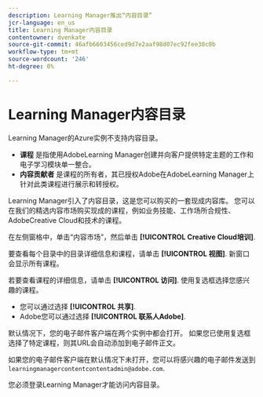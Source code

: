 ```yaml
---
description: Learning Manager推出“内容目录”
jcr-language: en_us
title: Learning Manager内容目录
contentowner: dvenkate
source-git-commit: 46afb6603456ced9d7e2aaf98d07ec92fee30c0b
workflow-type: tm+mt
source-wordcount: '246'
ht-degree: 0%

---
```




# Learning Manager内容目录

<!--Learning Manager introduces Content Catalog-->

Learning Manager的Azure实例不支持内容目录。

* **课程** 是指使用AdobeLearning Manager创建并向客户提供特定主题的工作和电子学习模块单一整合。
* **内容贡献者** 是课程的所有者，其已授权Adobe在AdobeLearning Manager上针对此类课程进行展示和转授权。

Learning Manager引入了内容目录，这是您可以购买的一套现成内容库。 您可以在我们的精选内容市场购买现成的课程，例如业务技能、工作场所合规性、AdobeCreative Cloud和技术的课程。

在左侧窗格中，单击“内容市场”，然后单击 **[!UICONTROL Creative Cloud培训]**.

<!--![](assets/content-catalog.png)-->

要查看每个目录中的目录详细信息和课程，请单击 **[!UICONTROL 视图]**. 新窗口会显示所有课程。

<!--![](assets/course-details.png)-->

若要查看课程的详细信息，请单击 **[!UICONTROL 访问]**. 使用复选框选择您感兴趣的课程。

* 您可以通过选择  **[!UICONTROL 共享]**.
* Adobe您可以通过选择  **[!UICONTROL 联系人Adobe]**.

<!--![](assets/course-details.png)-->

默认情况下，您的电子邮件客户端在两个实例中都会打开。 如果您已使用复选框选择了特定课程，则其URL会自动添加到电子邮件正文。

如果您的电子邮件客户端在默认情况下未打开，您可以将感兴趣的电子邮件发送到 `learningmanagercontentcontentadmin@adobe.com`.

您必须登录Learning Manager才能访问内容目录。
